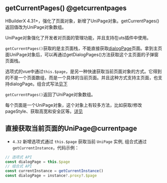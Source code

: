 ## getCurrentPages() @getcurrentpages

<!-- UTSAPIJSON.getCurrentPages.description -->

HBuilderX 4.31+，强化了页面对象，新增了UniPage对象。getCurrentPages()返回值改为UniPage对象数组。

UniPage对象强化了开发者对页面的管理功能，并且支持在uts插件中使用。

`getCurrentPages()`获取的是主页面栈，不能直接获取[dialogPage](./dialog-page.md)页面。拿到主页面UniPage对象后，可以再通过getDialogPages()方法获取这个主页面的子弹窗页面栈。

选项式的vue中通过`this.$page`，是另一种快速获取当前页面对象的方式。它得到的不是一个页面数组，而是一个具体的当前页面。并且这种方式支持主页面，也支持dialogPage。组合式写法[见下](#tips)

<!-- UTSAPIJSON.getCurrentPages.compatibility -->

<!-- UTSAPIJSON.getCurrentPages.param -->

<!-- UTSAPIJSON.getCurrentPages.returnValue -->

`getCurrentPages()`返回了UniPage对象数组。

每个页面是一个UniPage对象，这个对象上有较多方法，比如获取/修改pageStyle、获取高宽和安全区等。[详见](./unipage.md)

<!-- UTSAPIJSON.getCurrentPages.example -->

<!-- UTSAPIJSON.getCurrentPages.tutorial -->

<!-- UTSAPIJSON.general_type.name -->

<!-- UTSAPIJSON.general_type.param -->

## 直接获取当前页面的UniPage@currentpage
* `4.32` 新增选项式通过 `this.$page` 获取当前 `UniPage` 实例, 组合式通过`getCurrentInstance`，代码示例：
```js
// 选项式 API
const dialogPage = this.$page
// 组合式 API
const currentInstance = getCurrentInstance()
const dialogPage = instance?.proxy?.$page
```
